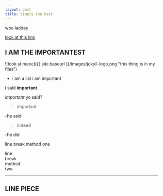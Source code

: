 ```yaml
---
layout: post
title: Simply the best
---
```


woo laddey

[look at this link](https://www.reddit.com/)

## I AM THE IMPORTANTEST

![look at meee]({{ site.baseurl }}/images/jekyll-logo.png "this thing is in my files")

* i am a list i am important

i said **important**

_important_ yo said?

>important  

\-he said

>indeed  

-he did

line
break 
method
one

line  
break  
method  
two

****
**LINE PIECE**
----